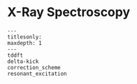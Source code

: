 # X-Ray Spectroscopy

```{toctree}
---
titlesonly:
maxdepth: 1
---
tddft
delta-kick
correction_scheme
resonant_excitation
```

